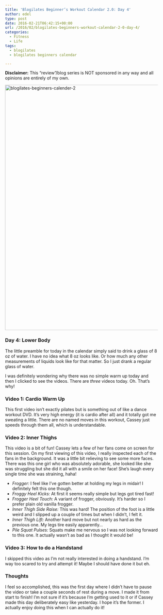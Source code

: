 ```yaml
---
title: 'Blogilates Beginner’s Workout Calendar 2.0: Day 4'
author: edel
type: post
date: 2016-02-21T06:42:15+00:00
url: /2016/02/blogilates-beginners-workout-calendar-2-0-day-4/
categories:
  - Fitness
  - Life
tags:
  - blogilates
  - blogilates beginners calendar

---
```

**Disclaimer:** This &#8220;review&#8221;/blog series is NOT sponsored in any way and all opinions are entirely of my own.

<a href="http://scattered.me/wp-content/uploads/2016/02/blogilates-beginners-calender-2.png" rel="attachment wp-att-11076"><img src="http://scattered.me/wp-content/uploads/2016/02/blogilates-beginners-calender-2-1024x806.png" alt="blogilates-beginners-calender-2" width="1024" height="806" class="alignnone size-large wp-image-11076" srcset="http://erzadel.net/blog/wp-content/uploads/2016/02/blogilates-beginners-calender-2-1024x806.png 1024w, http://erzadel.net/blog/wp-content/uploads/2016/02/blogilates-beginners-calender-2-300x236.png 300w, http://erzadel.net/blog/wp-content/uploads/2016/02/blogilates-beginners-calender-2-768x604.png 768w" sizes="(max-width: 1024px) 100vw, 1024px" /></a>

### Day 4: Lower Body

The little preamble for today in the calendar simply said to drink a glass of 8 oz of water. I have no idea what 8 oz looks like. Or how much any other measurements of liquids look like for that matter. So I just drank a regular glass of water.

I was definitely wondering why there was no simple warm up today and then I clicked to see the videos. There are _three_ videos today. Oh. That&#8217;s why!

### Video 1: Cardio Warm Up 

This first video isn&#8217;t exactly pilates but is something out of like a dance workout DVD. It&#8217;s very high energy (it is cardio after all) and it totally got me sweating a little. There are no named moves in this workout, Cassey just speeds through them all, which is understandable.

<div class="flex-video">
</div>

### Video 2: Inner Thighs

This video is a bit of fun! Cassey lets a few of her fans come on screen for this session. On my first viewing of this video, I really inspected each of the fans in the background. It was a little bit relieving to see some more faces. There was this one girl who was absolutely adorable, she looked like she was struggling but she did it all with a smile on her face! She&#8217;s laugh every single time she was straining, haha!

<div class="flex-video">
</div>

  * _Frogger:_ I feel like I&#8217;ve gotten better at holding my legs in midair! I definitely felt this one though.
  * _Froggy Heel Kicks:_ At first it seems really simple but legs got tired fast!
  * _Frogger Heel Touch:_ A variant of frogger, obviously. It&#8217;s harder so I prefer plain old vanilla frogger.
  * _Inner Thigh Side Raise:_ This was hard! The position of the foot is a little weird and I slipped up a couple of times but when I didn&#8217;t, I felt it.
  * _Inner Thigh Lift:_ Another hard move but not nearly as hard as the previous one. My legs tire easily apparently&#8230;
  * _Pile Squat Pulses:_ Squats make me nervous so I was not looking forward to this one. It actually wasn&#8217;t as bad as I thought it would be!

### Video 3: How to do a Handstand

I skipped this video as I&#8217;m not really interested in doing a handstand. I&#8217;m way too scared to try and attempt it! Maybe I should have done it but eh.

<div class="flex-video">
</div>

### Thoughts

I feel so accomplished, this was the first day where I didn&#8217;t have to pause the video or take a couple seconds of rest during a move. I made it from start to finish! I&#8217;m not sure if it&#8217;s because I&#8217;m getting used to it or if Cassey made this day deliberately easy like yesterday. I hope it&#8217;s the former. I actually enjoy doing this when I can actually do it!

<ol class="footnote">
</ol>